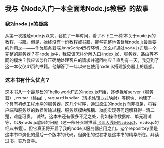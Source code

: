 ## 我与《Node入门一本全面地Node.js教程》的故事
### 我对node.js的疑惑
从第一次接触node.js以来，我花了一年时间，看了不下二十种/本关于node.js的教程、书籍。但是，始终没有一份教程或书籍，能够完整地告诉我node.js最重要的作用之一——作为服务器端JavaScript运行环境，怎么样通过node.js实现一个完整的服务器？在node.js中，我应该怎样分解入口(index.js)、服务器、路由等不同的模块？我应该怎样正确地处理客户的请求并返回响应？直到有一天，我见到了这一本仅仅41页的书籍。他解答了一年以来在使用node.js搭建服务器上的疑惑。

### 这本书有什么优点？
这本书从一个最基础的"hello world"式的index.js开始，逐步拆解server（服务器）, router（路由）, requestHandler（请求处理方式映射）等模块，构建了一个具有初步工程水平的服务器。这几个程序，通过原生的node.js而非框架，将客户端和服务器的数据传输过程、服务器模块解耦、功能实现等问题解释得一清二楚，难能可贵。
诚然，这本书还有很多不足之处，例如操作数据库、单元测试等，以及node.js底层的问题（这一部分强烈推荐[《深入浅出Node.js》](https://book.douban.com/subject/25768396/)，node.js的经典书籍）。但它真正将开启了我的node.js服务器应用之门。这个repository里是这本书中演化的最后一个版本的代码，但演化的过程才是这本书的精华所在。拜读过书，实乃吾幸。
